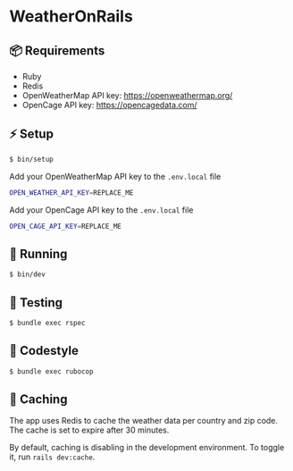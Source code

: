 # WeatherOnRails

## 📦 Requirements

- Ruby
- Redis
- OpenWeatherMap API key: https://openweathermap.org/
- OpenCage API key: https://opencagedata.com/

## ⚡️ Setup

```bash
$ bin/setup
```

Add your OpenWeatherMap API key to the `.env.local` file

```bash
OPEN_WEATHER_API_KEY=REPLACE_ME
```

Add your OpenCage API key to the `.env.local` file

```bash
OPEN_CAGE_API_KEY=REPLACE_ME
```

## 🚀 Running

```bash
$ bin/dev
```

## 🧪 Testing

```bash
$ bundle exec rspec
```

## 📝 Codestyle

```bash
$ bundle exec rubocop
```

## 💽 Caching

The app uses Redis to cache the weather data per country and zip code. The cache is set to expire after 30 minutes.

By default, caching is disabling in the development environment. To toggle it, run `rails dev:cache`.
